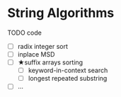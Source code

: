 # String Algorithms



TODO code

* [ ] radix integer sort
* [ ] inplace MSD
* [ ] ★suffix arrays sorting
  * [ ] keyword-in-context search
  * [ ] longest repeated substring
* [ ] ...